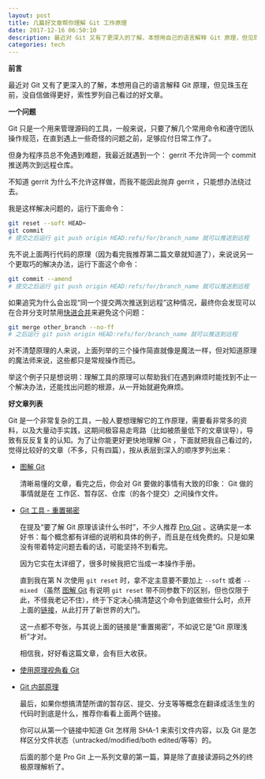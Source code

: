 ```yaml
---
layout: post
title: 几篇好文章帮你理解 Git 工作原理
date: 2017-12-16 06:50:10
description: 最近对 Git 又有了更深入的了解，本想用自己的语言解释 Git 原理，但见珠玉在前，没自信做得更好，索性罗列自己看过的好文章
categories: tech
---
```


**前言**

最近对 Git 又有了更深入的了解，本想用自己的语言解释 Git 原理，但见珠玉在前，没自信做得更好，索性罗列自己看过的好文章。

**一个问题**

Git 只是一个用来管理源码的工具，一般来说，只要了解几个常用命令和遵守团队操作规范，在直到遇上一些奇怪的问题之前，足够应付日常工作了。

但身为程序员总不免遇到难题，我最近就遇到一个： gerrit 不允许同一个 commit 推送两次到远程仓库。

不知道 gerrit 为什么不允许这样做，而我不能因此抛弃 gerrit ，只能想办法绕过去。

我是这样解决问题的，运行下面命令：

```bash
git reset --soft HEAD~
git commit
# 提交之后运行 git push origin HEAD:refs/for/branch_name 就可以推送到远程
```

先不说上面两行代码的原理（因为看完我推荐第二篇文章就知道了），来说说另一个更取巧的解决办法，运行下面这个命令：
```bash
git commit --amend
# 提交之后运行 git push origin HEAD:refs/for/branch_name 就可以推送到远程
```

如果追究为什么会出现“同一个提交两次推送到远程”这种情况，最终你会发现可以在合并分支时禁用[快进合并](https://git-scm.com/book/zh/v2/Git-分支-分支的新建与合并)来避免这个问题：
```bash
git merge other_branch --no-ff
# 之后运行 git push origin HEAD:refs/for/branch_name 就可以推送到远程
```

对不清楚原理的人来说，上面列举的三个操作简直就像是魔法一样，但对知道原理的魔法师来说，这些都只是常规操作而已。

举这个例子只是想说明：理解工具的原理可以帮助我们在遇到麻烦时能找到不止一个解决办法，还能找出问题的根源，从一开始就避免麻烦。

**好文章列表**

Git 是一个非常复杂的工具，一般人要想理解它的工作原理，需要看非常多的资料，以及大量动手实践，这期间极容易走弯路（比如被质量低下的文章误导），导致有反反复复的认知。为了让你能更好更快地理解 Git ，下面就把我自己看过的，觉得比较好的文章（不多，只有四篇），按从表层到深入的顺序罗列出来：

- [图解 Git](https://marklodato.github.io/visual-git-guide/index-zh-cn.html?no-svg)
    
    清晰易懂的文章，看完之后，你会对 Git 要做的事情有大致的印象： Git 做的事情就是在 工作区、暂存区、仓库（的各个提交）之间操作文件。
- [Git 工具 - 重置揭密](https://git-scm.com/book/zh/v2/Git-工具-重置揭密)
    
    在提及“要了解 Git 原理该读什么书时”，不少人推荐 [Pro Git](https://git-scm.com/book/zh/v2) 。这确实是一本好书：每个概念都有详细的说明和具体的例子，而且是在线免费的。只是如果没有带着特定问题去看的话，可能坚持不到看完。
    
    因为它实在太详细了，很多时候我把它当成一本操作手册。
    
    直到我在第 N 次使用 `git reset` 时，拿不定主意要不要加上 `--soft` 或者 `--mixed` （虽然 [图解 Git](https://marklodato.github.io/visual-git-guide/index-zh-cn.html?no-svg) 有说明 `git reset` 带不同参数下的区别，但也仅限于此，不怪我老记不住），终于下定决心搞清楚这个命令到底做些什么时，点开上面的[链接](https://git-scm.com/book/zh/v2/Git-工具-重置揭密)，从此打开了新世界的大门。

    这一点都不夸张，与其说上面的链接是“重置揭密”，不如说它是“Git 原理浅析”才对。

    相信我，好好看这篇文章，会有巨大收获。

- [使用原理视角看 Git](https://blog.coding.net/blog/principle-of-Git#user-content-2-2-Mi4yIOaaguWtmOWMug=)
- [Git 内部原理](https://git-scm.com/book/zh/v2/Git-内部原理-底层命令和高层命令)

    最后，如果你想搞清楚所谓的暂存区、提交、分支等等概念在翻译成活生生的代码时到底是什么，推荐你看看上面两个链接。
    
    你可以从第一个链接中知道 Git 怎样用 SHA-1 来索引文件内容，以及 Git 是怎样区分文件状态（untracked/modified/both edited/等等）的。

    后面的那个是 Pro Git 上一系列文章的第一篇，算是除了直接读源码之外的终极原理解析了。